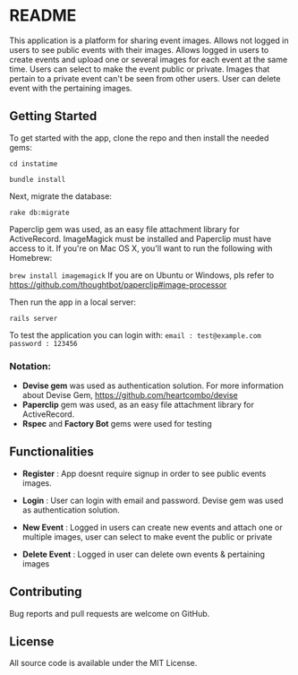 # README

This application is a platform for sharing event images.
Allows not logged in users to see public events with their images.
Allows logged in users to create events and upload one or several images for each event at the same time.
Users can select to make the event public or private.
Images that pertain to a private event can't be seen from other users.
User can delete event with the pertaining images.

## Getting Started
To get started with the app, clone the repo and then install the needed gems:

`cd instatime`

`bundle install`

Next, migrate the database:

`rake db:migrate`

Paperclip gem was used, as an easy file attachment library for ActiveRecord.
ImageMagick must be installed and Paperclip must have access to it.
If you're on Mac OS X, you'll want to run the following with Homebrew:

`brew install imagemagick`
If you are on Ubuntu or Windows, pls refer to https://github.com/thoughtbot/paperclip#image-processor

Then run the app in a local server:

`rails server`

To test the application you can login with:
`email : test@example.com`
`password : 123456`

### Notation: 
- **Devise gem** was used as authentication solution.
For more information about Devise Gem, https://github.com/heartcombo/devise
- **Paperclip** gem was used, as an easy file attachment library for ActiveRecord.
- **Rspec** and **Factory Bot** gems were used for testing

## Functionalities

- **Register** : App doesnt require signup in order to see public events images.

- **Login** :  User can login with email and password. Devise gem was used as authentication solution.

- **New Event** : Logged in users can create new events and attach one or multiple images, user can select to make event the public or private

- **Delete Event** : Logged in user can delete own events & pertaining images

## Contributing

Bug reports and pull requests are welcome on GitHub.

## License

All source code is available under the MIT License.


